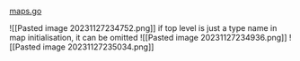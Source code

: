 [maps.go](https://github.com/adiChoudhary/learningGo/blob/main/code/PracticingGo/somethingMoreAdvanced/maps.go)

![[Pasted image 20231127234752.png]]
if top level is just a type name in map initialisation, it can be omitted
![[Pasted image 20231127234936.png]]
![[Pasted image 20231127235034.png]]